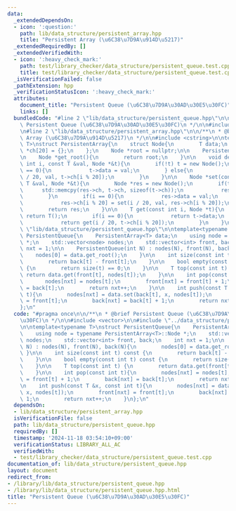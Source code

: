 ```yaml
---
data:
  _extendedDependsOn:
  - icon: ':question:'
    path: lib/data_structure/persistent_array.hpp
    title: "Persistent Array (\u6C38\u7D9A\u914D\u5217)"
  _extendedRequiredBy: []
  _extendedVerifiedWith:
  - icon: ':heavy_check_mark:'
    path: test/library_checker/data_structure/persistent_queue.test.cpp
    title: test/library_checker/data_structure/persistent_queue.test.cpp
  _isVerificationFailed: false
  _pathExtension: hpp
  _verificationStatusIcon: ':heavy_check_mark:'
  attributes:
    document_title: "Persistent Queue (\u6C38\u7D9A\u30AD\u30E5\u30FC)"
    links: []
  bundledCode: "#line 2 \"lib/data_structure/persistent_queue.hpp\"\n\n/**\n * @brief\
    \ Persistent Queue (\u6C38\u7D9A\u30AD\u30E5\u30FC)\n */\n\n#include <vector>\n\
    \n#line 2 \"lib/data_structure/persistent_array.hpp\"\n\n/**\n * @brief Persistent\
    \ Array (\u6C38\u7D9A\u914D\u5217)\n */\n\n#include <cstring>\n\ntemplate<typename\
    \ T>\nstruct PersistentArray{\n    struct Node{\n        T data;\n        Node\
    \ *ch[20] = {};\n    };\n    Node *root = nullptr;\n\n    PersistentArray() {}\n\
    \n    Node *get_root(){\n        return root;\n    }\n\n    void destructive_set(const\
    \ int i, const T &val, Node *&t){\n        if(!t) t = new Node();\n        if(i\
    \ == 0){\n            t->data = val;\n        } else{\n            destructive_set(i\
    \ / 20, val, t->ch[i % 20]);\n        }\n    }\n\n    Node *set(const int i, const\
    \ T &val, Node *&t){\n        Node *res = new Node();\n        if(t){\n      \
    \      std::memcpy(res->ch, t->ch, sizeof(t->ch));\n            res->data = t->data;\n\
    \        }\n        if(i == 0){\n            res->data = val;\n        } else{\n\
    \            res->ch[i % 20] = set(i / 20, val, res->ch[i % 20]);\n        }\n\
    \        return res;\n    }\n\n    T get(const int i, Node *t){\n        if(!t)\
    \ return T();\n        if(i == 0){\n            return t->data;\n        } else{\n\
    \            return get(i / 20, t->ch[i % 20]);\n        }\n    }\n};\n#line 10\
    \ \"lib/data_structure/persistent_queue.hpp\"\n\ntemplate<typename T>\nstruct\
    \ PersistentQueue{\n    PersistentArray<T> data;\n    using node = typename PersistentArray<T>::Node\
    \ *;\n    std::vector<node> nodes;\n    std::vector<int> front, back;\n    int\
    \ nxt = 1;\n\n    PersistentQueue(int N) : nodes(N), front(N), back(N){\n    \
    \    nodes[0] = data.get_root();\n    }\n\n    int size(const int t) const {\n\
    \        return back[t] - front[t];\n    }\n\n    bool empty(const int t) const\
    \ {\n        return size(t) == 0;\n    }\n\n    T top(const int t) {\n       \
    \ return data.get(front[t], nodes[t]);\n    }\n\n    int pop(const int t){\n \
    \       nodes[nxt] = nodes[t];\n        front[nxt] = front[t] + 1;\n        back[nxt]\
    \ = back[t];\n        return nxt++;\n    }\n\n    int push(const T &x, const int\
    \ t){\n        nodes[nxt] = data.set(back[t], x, nodes[t]);\n        front[nxt]\
    \ = front[t];\n        back[nxt] = back[t] + 1;\n        return nxt++;\n    }\n\
    };\n"
  code: "#pragma once\n\n/**\n * @brief Persistent Queue (\u6C38\u7D9A\u30AD\u30E5\
    \u30FC)\n */\n\n#include <vector>\n\n#include \"../data_structure/persistent_array.hpp\"\
    \n\ntemplate<typename T>\nstruct PersistentQueue{\n    PersistentArray<T> data;\n\
    \    using node = typename PersistentArray<T>::Node *;\n    std::vector<node>\
    \ nodes;\n    std::vector<int> front, back;\n    int nxt = 1;\n\n    PersistentQueue(int\
    \ N) : nodes(N), front(N), back(N){\n        nodes[0] = data.get_root();\n   \
    \ }\n\n    int size(const int t) const {\n        return back[t] - front[t];\n\
    \    }\n\n    bool empty(const int t) const {\n        return size(t) == 0;\n\
    \    }\n\n    T top(const int t) {\n        return data.get(front[t], nodes[t]);\n\
    \    }\n\n    int pop(const int t){\n        nodes[nxt] = nodes[t];\n        front[nxt]\
    \ = front[t] + 1;\n        back[nxt] = back[t];\n        return nxt++;\n    }\n\
    \n    int push(const T &x, const int t){\n        nodes[nxt] = data.set(back[t],\
    \ x, nodes[t]);\n        front[nxt] = front[t];\n        back[nxt] = back[t] +\
    \ 1;\n        return nxt++;\n    }\n};\n"
  dependsOn:
  - lib/data_structure/persistent_array.hpp
  isVerificationFile: false
  path: lib/data_structure/persistent_queue.hpp
  requiredBy: []
  timestamp: '2024-11-18 03:54:10+09:00'
  verificationStatus: LIBRARY_ALL_AC
  verifiedWith:
  - test/library_checker/data_structure/persistent_queue.test.cpp
documentation_of: lib/data_structure/persistent_queue.hpp
layout: document
redirect_from:
- /library/lib/data_structure/persistent_queue.hpp
- /library/lib/data_structure/persistent_queue.hpp.html
title: "Persistent Queue (\u6C38\u7D9A\u30AD\u30E5\u30FC)"
---
```

